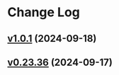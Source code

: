 # Change Log

<!-- changelog -->

## [v1.0.1](https://github.com/wanderer-industries/wanderer/compare/v1.0.0...v1.0.1) (2024-09-18)




## [v0.23.36](https://github.com/wanderer-industries/wanderer/compare/v0.23.35...v0.23.36) (2024-09-17)



